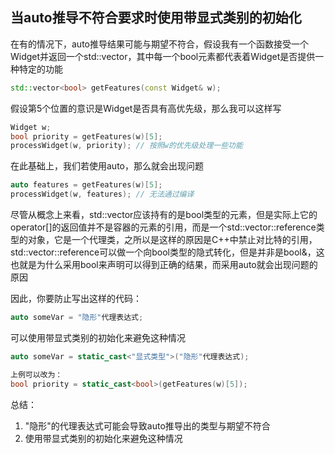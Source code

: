 ## 当auto推导不符合要求时使用带显式类别的初始化

在有的情况下，auto推导结果可能与期望不符合，假设我有一个函数接受一个Widget并返回一个std::vector<bool>，其中每一个bool元素都代表着Widget是否提供一种特定的功能
```cpp
std::vector<bool> getFeatures(const Widget& w);
```

假设第5个位置的意识是Widget是否具有高优先级，那么我可以这样写
```cpp
Widget w;
bool priority = getFeatures(w)[5];
processWidget(w, priority);	// 按照w的优先级处理一些功能
```

在此基础上，我们若使用auto，那么就会出现问题
```cpp
auto features = getFeatures(w)[5];
processWidget(w, features);	// 无法通过编译
```

尽管从概念上来看，std::vector<bool>应该持有的是bool类型的元素，但是实际上它的operator[]的返回值并不是容器的元素的引用，而是一个std::vector<bool>::reference类型的对象，它是一个代理类，之所以是这样的原因是C++中禁止对比特的引用，std::vector<bool>::reference可以做一个向bool类型的隐式转化，但是并非是bool&，这也就是为什么采用bool来声明可以得到正确的结果，而采用auto就会出现问题的原因

因此，你要防止写出这样的代码：
```cpp
auto someVar = "隐形"代理表达式;
```

可以使用带显式类别的初始化来避免这种情况
```cpp
auto someVar = static_cast<"显式类型">("隐形"代理表达式);

上例可以改为：
bool priority = static_cast<bool>(getFeatures(w)[5]);
```

总结：
1. "隐形"的代理表达式可能会导致auto推导出的类型与期望不符合
2. 使用带显式类别的初始化来避免这种情况